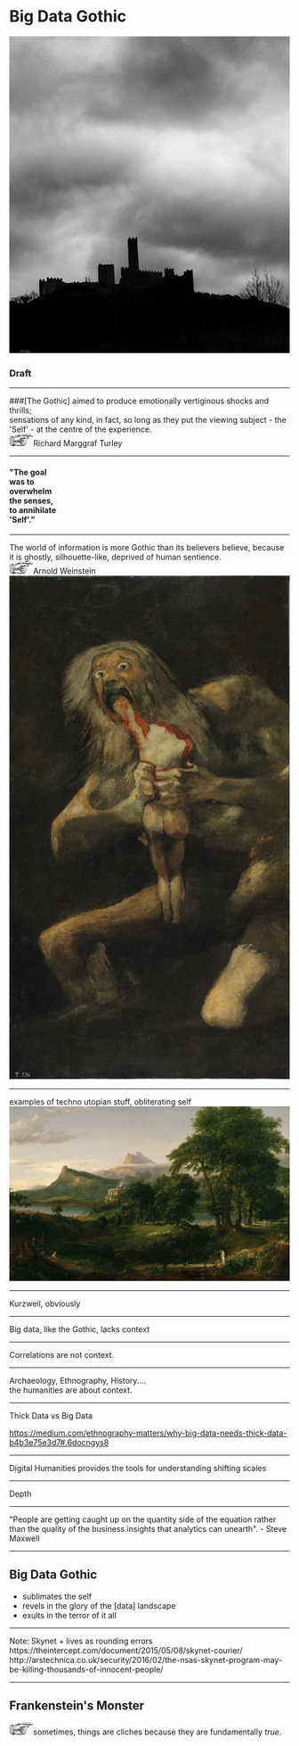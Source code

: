 # Big Data Gothic

![by Sophie Hay](sophie-hay.jpg)

### Draft

---

###[The Gothic] aimed to produce emotionally vertiginous shocks and thrills;<br> sensations of any kind, in fact, so long as they put the viewing subject - the 'Self' - at the centre of the experience.
<br>![img](pointing-finger-hi.png)Richard Marggraf Turley

---

#### "The goal<br> was to <br>overwhelm <br>the senses,<br> to annihilate<br> 'Self'."
<section data-background="wanderer.jpg">
</section>


---

The world of information is more Gothic than its believers believe, because it is ghostly, silhouette-like, deprived of human sentience.
<br>![img](pointing-finger-hi.png)Arnold Weinstein
![cronos](saturn-eating-child.jpg)

---

examples of techno utopian stuff, obliterating self
![image](arcadia.jpg)

---

Kurzweil, obviously

---

Big data, like the Gothic, lacks context

---

Correlations are not context.

---

Archaeology, Ethnography, History.... <Br>the humanities are about context.

---

Thick Data vs Big Data

https://medium.com/ethnography-matters/why-big-data-needs-thick-data-b4b3e75e3d7#.6docngys8

---

Digital Humanities provides the tools for understanding shifting scales

---

Depth

---

"People are getting caught up on the quantity side of the equation rather than the quality of the business insights that analytics can unearth". - Steve Maxwell

---

## Big Data Gothic
+ sublimates the self
+ revels in the glory of the [data] landscape
+ exults in the terror of it all

---

<section data-background="http://cdn.arstechnica.net/wp-content/uploads/sites/3/2016/02/drone-on-tarmac-640x413.jpg"></section>
Note:
Skynet + lives as rounding errors
https://theintercept.com/document/2015/05/08/skynet-courier/
http://arstechnica.co.uk/security/2016/02/the-nsas-skynet-program-may-be-killing-thousands-of-innocent-people/

---

## Frankenstein's Monster
![img](pointing-finger-hi.png)sometimes, things are cliches because they are fundamentally _true_.
